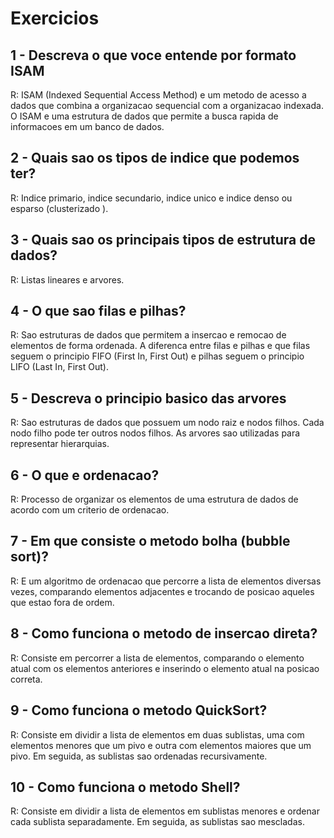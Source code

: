 # Exercicios

## 1 - Descreva o que voce entende por formato ISAM

R: ISAM (Indexed Sequential Access Method) e um metodo de acesso a dados que combina a organizacao sequencial com a organizacao indexada. O ISAM e uma estrutura de dados que permite a busca rapida de informacoes em um banco de dados.

## 2 - Quais sao os tipos de indice que podemos ter?

R: Indice primario, indice secundario, indice unico e indice denso ou esparso (clusterizado ).

## 3 - Quais sao os principais tipos de estrutura de dados?

R: Listas lineares e arvores.

## 4 - O que sao filas e pilhas?

R: Sao estruturas de dados que permitem a insercao e remocao de elementos de forma ordenada. A diferenca entre filas e pilhas e que filas seguem o principio FIFO (First In, First Out) e pilhas seguem o principio LIFO (Last In, First Out).

## 5 - Descreva o principio basico das arvores

R: Sao estruturas de dados que possuem um nodo raiz e nodos filhos. Cada nodo filho pode ter outros nodos filhos. As arvores sao utilizadas para representar hierarquias.

## 6 - O que e ordenacao?

R: Processo de organizar os elementos de uma estrutura de dados de acordo com um criterio de ordenacao.

## 7 - Em que consiste o metodo bolha (bubble sort)?

R: E um algoritmo de ordenacao que percorre a lista de elementos diversas vezes, comparando elementos adjacentes e trocando de posicao aqueles que estao fora de ordem.

## 8 - Como funciona o metodo de insercao direta?

R: Consiste em percorrer a lista de elementos, comparando o elemento atual com os elementos anteriores e inserindo o elemento atual na posicao correta.

## 9 - Como funciona o metodo QuickSort?

R: Consiste em dividir a lista de elementos em duas sublistas, uma com elementos menores que um pivo e outra com elementos maiores que um pivo. Em seguida, as sublistas sao ordenadas recursivamente.

## 10 - Como funciona o metodo Shell?

R: Consiste em dividir a lista de elementos em sublistas menores e ordenar cada sublista separadamente. Em seguida, as sublistas sao mescladas.
